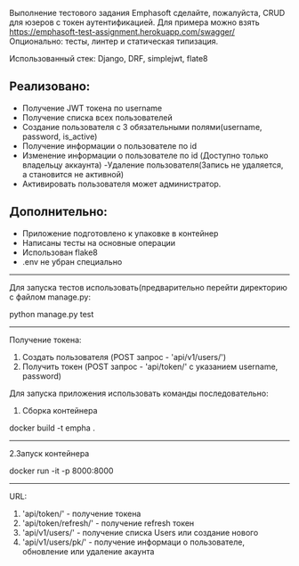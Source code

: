 Выполнение тестового задания Emphasoft
сделайте, пожалуйста, CRUD для юзеров с токен аутентификацией. Для примера можно взять https://emphasoft-test-assignment.herokuapp.com/swagger/
Опционально: тесты, линтер и статическая типизация.

Использованный стек: Django, DRF, simplejwt, flate8

Реализовано:
-
- Получение JWT токена по username
- Получение списка всех пользователей
- Создание пользователя с 3 обязательными полями(username, password, is_active)
- Получение информации о пользователе по id
- Изменение информации о пользователе по id (Доступно только владельцу аккаунта)
 -Удаление пользователя(Запись не удаляется, а становится не активной)
- Активировать пользователя может администратор.

Дополнительно: 
- 
- Приложение подготовлено к упаковке в контейнер
- Написаны тесты на основные операции
- Использован flake8
- .env не убран специально

***
Для запуска тестов использовать(предварительно перейти директорию с файлом manage.py:

python manage.py test
****

Получение токена:

1. Создать пользователя (POST запрос - 'api/v1/users/') 
2. Получить токен (POST запрос - 'api/token/' с указанием username, password)



Для запуска приложения использовать команды последовательно:
1. Сборка контейнера

docker build -t empha . 
***
2.Запуск контейнера

docker run -it -p 8000:8000
***




URL:

1. 'api/token/' - получение токена
2. 'api/token/refresh/' -  получение refresh токен
3. 'api/v1/users/' - получение списка Users или создание нового
4. 'api/v1/users/pk/' - получение информаци о пользователе, обновление или удаление акаунта 
